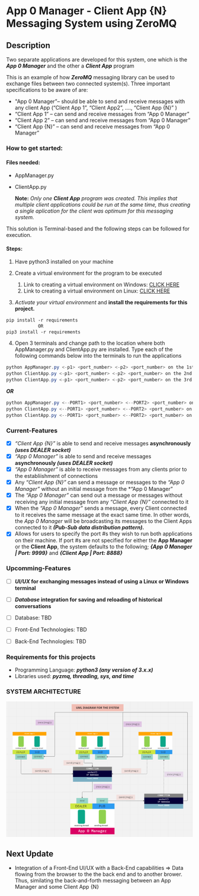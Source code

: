 # App 0 Manager - Client App {N} Messaging System using ZeroMQ

## Description
Two separate applications are developed for this system, one which is the ***App 0 Manager*** and the other a ***Client App*** program

This is an example of how ***ZeroMQ*** messaging library can be used to exchange files between two connected system(s). Three important specifications to be aware of are:

* "App 0 Manager”– should be able to send and receive messages with any client App (“Client App 1”, “Client App2”, ...., “Client App {N}” )
* “Client App 1” – can send and receive messages from “App 0 Manager”
* “Client App 2” – can send and receive messages from “App 0 Manager”
* “Client App {N}” – can send and receive messages from “App 0 Manager”

### How to get started:
#### Files needed:
  * AppManager.py
  * ClientApp.py

      **Note:** *Only one **Client App** program was created. This implies that multiple client applications could be run at the same time, thus creating a single aplication for the client was optimum for this messaging system.*

  This solution is Terminal-based and the following steps can be followed for execution.

  #### Steps:
  1. Have python3 installed on your machine
  2. Create a virtual environment for the program to be executed
      1. Link to creating a virtual environment on Windows: [CLICK HERE](https://linuxhint.com/python-requirements-txt-file/ "Windows link")
      2. Link to creating a virtual environment on Linux: [CLICK HERE](https://mothergeo-py.readthedocs.io/en/latest/development/how-to/venv.html "Linux link")

  3. *Activate your virtual environment* and **install the requirements for this project.** 
  ```
  pip install -r requirements
              OR
  pip3 install -r requirements
  ```
  4. Open 3 terminals and change path to the location where both AppManager.py and ClientApp.py are installed. Type each of the following commands below into the terminals to run the applications
  ```powershell 
  python AppManager.py <-p1> <port_number> <-p2> <port_number> on the 1st terminal
  python ClientApp.py <-p1> <port_number> <-p2> <port_number> on the 2nd terminal
  python ClientApp.py <-p1> <port_number> <-p2> <port_number> on the 3rd terminal
  ```
***OR***
  ```powershell 
  python AppManager.py <--PORT1> <port_number> <--PORT2> <port_number> on the 1st terminal
  python ClientApp.py <--PORT1> <port_number> <--PORT2> <port_number> on the 2nd terminal
  python ClientApp.py <--PORT1> <port_number> <--PORT2> <port_number> on the 3rd terminal
  ```



### Current-Features
- [x] *“Client App {N}”* is able to send and receive messages **asynchronously *(uses DEALER socket)***
- [x] *“App 0 Manager”* is able to send and receive messages __asynchronously *(uses DEALER socket)*__
- [x] *“App 0 Manager”* is able to receive messages from any clients prior to the establiishment of connections
- [x] Any *“Client App {N}”* can send a message or messages to the *“App 0 Manager”* without an initial message from the *“App 0 Manager”
- [x] The *“App 0 Manager”* can send out a message or messages without receiving any initial message from any *“Client App {N}”* connected to it
- [x] When the *“App 0 Manager”* sends a message, every Client connected to it receives the same message at the exact same time. In other words, the *App 0 Manager* will be broadcasting its messages to the Client Apps connected to it ***(Pub-Sub data distribution pattern).***
- [x] Allows for users to specify the port #s they wish to run both applications on their machine. If port #s are not specified for either the **App Manager** or the **Client App**, the system defaults to the following; ***{App 0 Manager | Port: 9999}*** and ***{Client App | Port: 8888}***

### Upcomming-Features
- [ ] ***UI/UX* for exchanging messages instead of using a Linux or Windows terminal**
- [ ] ***Database* integration for saving and reloading of historical conversations**
- [ ] Database: TBD
- [ ] Front-End Technologies: TBD 
- [ ] Back-End Technologies: TBD


### Requirements for this projects
  * Programming Language: ***python3 (any version of 3.x.x)***
  * Libraries used: ***pyzmq, threading, sys, and time***


### SYSTEM ARCHITECTURE
![SYSTEM ARCHITECTURE](UML_Diagram.PNG "UML screenshot")


## Next Update
* Integration of a Front-End UI/UX with a Back-End capabilities => Data flowing from the browser to the the back end and to another brower. Thus, similating the back-and-forth messaging between an App Manager and some Client App {N}